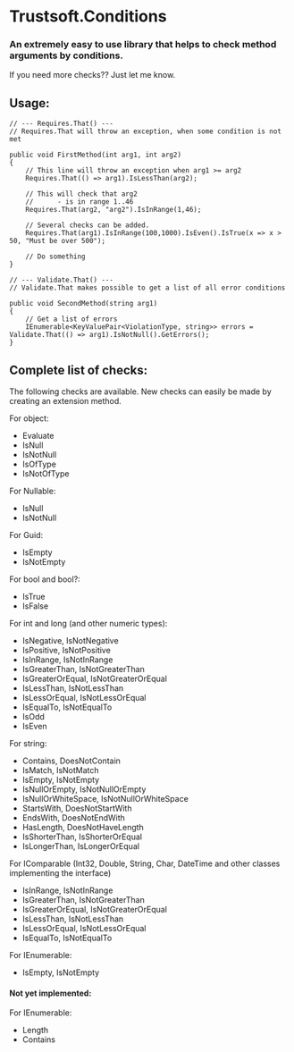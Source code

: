 Trustsoft.Conditions
====================

### An extremely easy to use library that helps to check method arguments by conditions.

If you need more checks?? Just let me know.

Usage:
-----------------------------------------------------------------------------------
	
	// --- Requires.That() ---
	// Requires.That will throw an exception, when some condition is not met

	public void FirstMethod(int arg1, int arg2)
	{
		// This line will throw an exception when arg1 >= arg2
		Requires.That(() => arg1).IsLessThan(arg2);

		// This will check that arg2
		//		- is in range 1..46
		Requires.That(arg2, "arg2").IsInRange(1,46);

		// Several checks can be added.
		Requires.That(arg1).IsInRange(100,1000).IsEven().IsTrue(x => x > 50, "Must be over 500");

		// Do something
	}

	// --- Validate.That() ---
	// Validate.That makes possible to get a list of all error conditions

	public void SecondMethod(string arg1)
	{
		// Get a list of errors
		IEnumerable<KeyValuePair<ViolationType, string>> errors = Validate.That(() => arg1).IsNotNull().GetErrors();
	}


Complete list of checks:
--------------------------

The following checks are available.
New checks can easily be made by creating an extension method.

For object:

* Evaluate
* IsNull
* IsNotNull
* IsOfType
* IsNotOfType

For Nullable<T>:

* IsNull
* IsNotNull

For Guid:

* IsEmpty
* IsNotEmpty

For bool and bool?:

* IsTrue
* IsFalse

For int and long (and other numeric types):

* IsNegative, IsNotNegative
* IsPositive, IsNotPositive
* IsInRange, IsNotInRange
* IsGreaterThan, IsNotGreaterThan
* IsGreaterOrEqual, IsNotGreaterOrEqual
* IsLessThan, IsNotLessThan
* IsLessOrEqual, IsNotLessOrEqual
* IsEqualTo, IsNotEqualTo
* IsOdd
* IsEven

For string:

* Contains, DoesNotContain
* IsMatch, IsNotMatch
* IsEmpty, IsNotEmpty
* IsNullOrEmpty, IsNotNullOrEmpty
* IsNullOrWhiteSpace, IsNotNullOrWhiteSpace
* StartsWith, DoesNotStartWith
* EndsWith, DoesNotEndWith
* HasLength, DoesNotHaveLength
* IsShorterThan, IsShorterOrEqual
* IsLongerThan, IsLongerOrEqual

For IComparable (Int32, Double, String, Char, DateTime and other classes implementing the interface)

* IsInRange, IsNotInRange
* IsGreaterThan, IsNotGreaterThan
* IsGreaterOrEqual, IsNotGreaterOrEqual
* IsLessThan, IsNotLessThan
* IsLessOrEqual, IsNotLessOrEqual
* IsEqualTo, IsNotEqualTo

For IEnumerable:

* IsEmpty, IsNotEmpty

#### Not yet implemented: ####

For IEnumerable:

* Length
* Contains